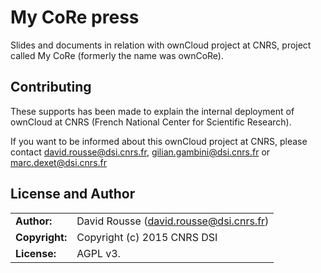 # My CoRe press 

Slides and documents in relation with ownCloud project at CNRS, project called My CoRe (formerly the name was ownCoRe). 

## Contributing

These supports has been made to explain the internal deployment of ownCloud at CNRS (French National Center for Scientific Research).

If you want to be informed about this ownCloud project at CNRS, please contact david.rousse@dsi.cnrs.fr, gilian.gambini@dsi.cnrs.fr or marc.dexet@dsi.cnrs.fr

## License and Author

|                      |                                          |
|:---------------------|:-----------------------------------------|
| **Author:**          | David Rousse (<david.rousse@dsi.cnrs.fr>)
| **Copyright:**       | Copyright (c) 2015 CNRS DSI
| **License:**         | AGPL v3.

